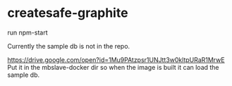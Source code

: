 # createsafe-graphite

run npm-start

Currently the sample db is not in the repo.

https://drive.google.com/open?id=1Mu9PAtzpsr1UNJtt3w0kltpURaR1MrwE
Put it in the mbslave-docker dir so when the image is built it can load the sample db.

